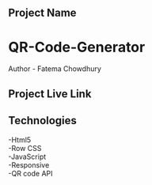 ## Project Name
# QR-Code-Generator
Author - Fatema Chowdhury </br>
## Project Live Link

## Technologies
-Html5 </br>
-Row CSS </br>
-JavaScript </br>
-Responsive </br>
-QR code API
